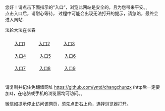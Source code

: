 您好！请点击下面指示的“入口”，浏览此网站是安全的，且为您带来平安。。 <br/>
点击入口后，请耐心等待， 过程中可能会出现无法打开的提示，请忽略，最终会进入网站. </br>

法轮大法在长春<br/>
<div style="padding:10px"><a style="margin:20px" target="_blank" href="https://d1iv9xz93hw2vp.cloudfront.net/2Qpsp?ikmznmw" id="ccLink1" rel="nofollow">入口1</a> <a target="_blank" style="margin:20px" href="https://d39quas1xlpg2f.cloudfront.net/2Qpsp?pubwvb" id="ccLink2" rel="nofollow">入口2</a> <a style="margin:20px" target="_blank" href="https://d2eh7cjjjypimm.cloudfront.net/2Qpsp?qgfimaqi" id="ccLink3" rel="nofollow">入口3</a></div>

<div style="padding:10px" ><a style="margin:20px" target="_blank" href="https://d1iv9xz93hw2vp.cloudfront.net/2Qpsp?ikmznmw" id="ccLink4" rel="nofollow">入口4</a> <a style="margin:20px" href="https://d39quas1xlpg2f.cloudfront.net/2Qpsp?pubwvb" target="_blank" id="ccLink5" rel="nofollow">入口5</a> <a style="margin:20px" href="https://d2eh7cjjjypimm.cloudfront.net/2Qpsp?qgfimaqi" target="_blank" id="ccLink6" rel="nofollow">入口6</a></div>

<div style="padding:10px"><a style="margin:20px" target="_blank" href="https://d1iv9xz93hw2vp.cloudfront.net/2Qpsp?ikmznmw" id="ccLink7" rel="nofollow">入口7</a> <a style="margin:20px" href="https://d39quas1xlpg2f.cloudfront.net/2Qpsp?pubwvb" target="_blank" id="ccLink8" rel="nofollow">入口8</a> <a style="margin:20px" target="_blank" href="https://d2eh7cjjjypimm.cloudfront.net/2Qpsp?qgfimaqi" id="ccLink9" rel="nofollow">入口9</a></div>

<br/>



请复制并记住免翻墙网址 https://github.com/yntd/changchunzx (http后一定要加s)，在电脑或手机的浏览器均可访问。。<br/>

微信如提示停止访问该网页，须先点击右上角，选择浏览器打开。
